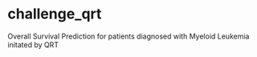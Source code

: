 # challenge_qrt
Overall Survival Prediction for patients diagnosed with Myeloid Leukemia initated by QRT
